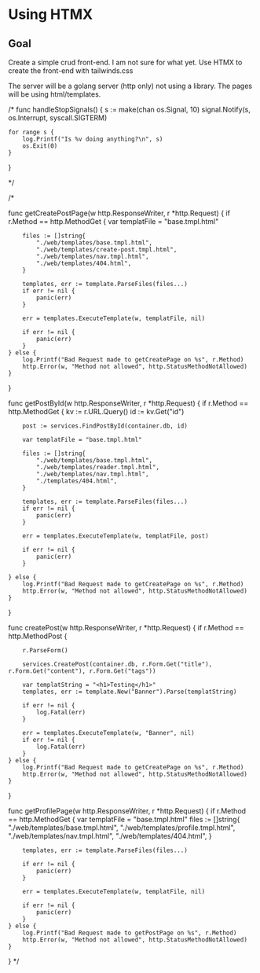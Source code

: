 # Using HTMX

## Goal

Create a simple crud front-end. I am not sure for what yet. Use HTMX to create the front-end with tailwinds.css

The server will be a golang server (http only) not using a library. The pages will be using html/templates.

/\*
func handleStopSignals() {
s := make(chan os.Signal, 10)
signal.Notify(s, os.Interrupt, syscall.SIGTERM)

    for range s {
    	log.Printf("Is %v doing anything?\n", s)
    	os.Exit(0)
    }

}

\*/

/\*

func getCreatePostPage(w http.ResponseWriter, r \*http.Request) {
if r.Method == http.MethodGet {
var templatFile = "base.tmpl.html"

    	files := []string{
    		"./web/templates/base.tmpl.html",
    		"./web/templates/create-post.tmpl.html",
    		"./web/templates/nav.tmpl.html",
    		"./web/templates/404.html",
    	}

    	templates, err := template.ParseFiles(files...)
    	if err != nil {
    		panic(err)
    	}

    	err = templates.ExecuteTemplate(w, templatFile, nil)

    	if err != nil {
    		panic(err)
    	}
    } else {
    	log.Printf("Bad Request made to getCreatePage on %s", r.Method)
    	http.Error(w, "Method not allowed", http.StatusMethodNotAllowed)
    }

}



func getPostById(w http.ResponseWriter, r \*http.Request) {
if r.Method == http.MethodGet {
kv := r.URL.Query()
id := kv.Get("id")

    	post := services.FindPostById(container.db, id)

    	var templatFile = "base.tmpl.html"

    	files := []string{
    		"./web/templates/base.tmpl.html",
    		"./web/templates/reader.tmpl.html",
    		"./web/templates/nav.tmpl.html",
    		"./templates/404.html",
    	}

    	templates, err := template.ParseFiles(files...)
    	if err != nil {
    		panic(err)
    	}

    	err = templates.ExecuteTemplate(w, templatFile, post)

    	if err != nil {
    		panic(err)
    	}

    } else {
    	log.Printf("Bad Request made to getCreatePage on %s", r.Method)
    	http.Error(w, "Method not allowed", http.StatusMethodNotAllowed)
    }

}

func createPost(w http.ResponseWriter, r \*http.Request) {
if r.Method == http.MethodPost {

    	r.ParseForm()

    	services.CreatePost(container.db, r.Form.Get("title"), r.Form.Get("content"), r.Form.Get("tags"))

    	var templatString = "<h1>Testing</h1>"
    	templates, err := template.New("Banner").Parse(templatString)

    	if err != nil {
    		log.Fatal(err)
    	}

    	err = templates.ExecuteTemplate(w, "Banner", nil)
    	if err != nil {
    		log.Fatal(err)
    	}
    } else {
    	log.Printf("Bad Request made to getCreatePage on %s", r.Method)
    	http.Error(w, "Method not allowed", http.StatusMethodNotAllowed)
    }

}

func getProfilePage(w http.ResponseWriter, r \*http.Request) {
if r.Method == http.MethodGet {
var templatFile = "base.tmpl.html"
files := []string{
"./web/templates/base.tmpl.html",
"./web/templates/profile.tmpl.html",
"./web/templates/nav.tmpl.html",
"./web/templates/404.html",
}

    	templates, err := template.ParseFiles(files...)

    	if err != nil {
    		panic(err)
    	}

    	err = templates.ExecuteTemplate(w, templatFile, nil)

    	if err != nil {
    		panic(err)
    	}
    } else {
    	log.Printf("Bad Request made to getPostPage on %s", r.Method)
    	http.Error(w, "Method not allowed", http.StatusMethodNotAllowed)
    }

}
\*/
